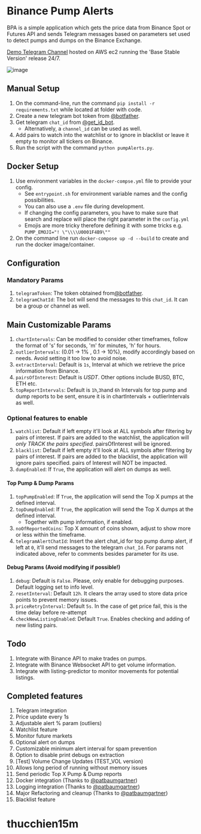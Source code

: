 # Binance Pump Alerts

BPA is a simple application which gets the price data from Binance Spot or Futures API and sends Telegram messages based on parameters set used to detect pumps and dumps on the Binance Exchange.

[Demo Telegram Channel](https://t.me/binance_pump_alerts) hosted on AWS ec2 running the 'Base Stable Version' release 24/7.

![image](https://user-images.githubusercontent.com/63389110/128601355-4be90b36-5e54-4be6-bf85-00fc395645de.png)

## Manual Setup

1. On the command-line, run the command `pip install -r requirements.txt` while located at folder with code.
1. Create a new telegram bot token from [@botfather](https://t.me/BotFather).
1. Get telegram `chat_id` from [@get_id_bot](https://telegram.me/get_id_bot).
   - Alternatively, a `channel_id` can be used as well.
1. Add pairs to watch into the watchlist or to ignore in blacklist or leave it empty to monitor all tickers on Binance.
1. Run the script with the command `python pumpAlerts.py`.

## Docker Setup

1. Use environment variables in the `docker-compse.yml` file to provide your config.
   - See `entrypoint.sh` for environment variable names and the config possibilities.
   - You can also use a `.env` file during development.
   - If changing the config parameters, you have to make sure that search and replace will place the right parameter in the `config.yml`
   - Emojis are more tricky therefore defining it with some tricks e.g. `PUMP_EMOJI="! \"\\\\U0001F4B9\""`
1. On the command line run `docker-compose up -d --build` to create and run the docker image/container.

## Configuration

### Mandatory Params

1. `telegramToken`: The token obtained from[@botfather](https://t.me/BotFather).
2. `telegramChatId`: The bot will send the messages to this `chat_id`. It can be a group or channel as well.

## Main Customizable Params

1. `chartIntervals`: Can be modified to consider other timeframes, follow the format of 's' for seconds, 'm' for minutes, 'h' for hours.
1. `outlierIntervals`: (0.01 -> 1% , 0.1 -> 10%), modify accordingly based on needs. Avoid setting it too low to avoid noise.
1. `extractInterval`: Default is `1s`, Interval at which we retrieve the price information from Binance.
1. `pairsOfInterest`: Default is _USDT_. Other options include BUSD, BTC, ETH etc.
1. `topReportIntervals`: Default is `1h`,`3h`and `6h` Intervals for top pump and dump reports to be sent, ensure it is in chartIntervals + outlierIntervals as well.

### Optional features to enable

1. `watchlist`: Default if left empty it'll look at ALL symbols after filtering by pairs of interest. If pairs are added to the watchlist, the application will _only TRACK the pairs specified_. pairsOfInterest will be ignored.
1. `blacklist`: Default if left empty it'll look at ALL symbols after filtering by pairs of interest. If pairs are added to the blacklist, the application will ignore pairs specified. pairs of Interest will NOT be impacted.
1. `dumpEnabled`: If `True`, the application will alert on dumps as well.

#### Top Pump & Dump Params

1. `topPumpEnabled`: If `True`, the application will send the Top X pumps at the defined interval.
1. `topDumpEnabled`: If `True`, the application will send the Top X dumps at the defined interval.
   - Together with pump information, if enabled.
1. `noOfReportedCoins`: Top X amount of coins shown, adjust to show more or less within the timeframe.
1. `telegramAlertChatId`: Insert the alert chat_id for top pump dump alert, if left at `0`, it'll send messages to the telegram `chat_Id`.
   For params not indicated above, refer to comments besides parameter for its use.

#### Debug Params (Avoid modifying if possible!)

1. `debug`: Default is `False`. Please, only enable for debugging purposes. Default logging set to info level.
1. `resetInterval`: Default `12h`. It clears the array used to store data price points to prevent memory issues.
1. `priceRetryInterval`: Default `5s`. In the case of get price fail, this is the time delay before re-attempt
1. `checkNewListingEnabled`: Default `True`. Enables checking and adding of new listing pairs.

## Todo

1. Integrate with Binance API to make trades on pumps.
1. Integrate with Binance Websocket API to get volume information.
1. Integrate with listing-predictor to monitor movements for potential listings.

## Completed features

1. Telegram integration
1. Price update every 1s
1. Adjustable alert % param (outliers)
1. Watchlist feature
1. Monitor future markets
1. Optional alert on dumps
1. Customizable minimum alert interval for spam prevention
1. Option to disable print debugs on extraction
1. [Test] Volume Change Updates (TEST_VOL version)
1. Allows long period of running without memory issues
1. Send periodic Top X Pump & Dump reports
1. Docker integration (Thanks to [@patbaumgartner](https://github.com/patbaumgartner))
1. Logging integration (Thanks to [@patbaumgartner](https://github.com/patbaumgartner))
1. Major Refactoring and cleanup (Thanks to [@patbaumgartner](https://github.com/patbaumgartner))
1. Blacklist feature
# thucchien15m

